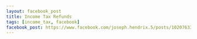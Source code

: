 ```yaml
---
layout: facebook_post
title: Income Tax Refunds
tags: [income_tax, facebook]
facebook_post: https://www.facebook.com/joseph.hendrix.5/posts/10207633281571480
---
```

